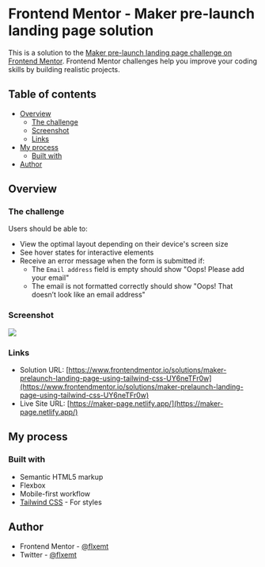 # Frontend Mentor - Maker pre-launch landing page solution

This is a solution to the [Maker pre-launch landing page challenge on Frontend Mentor](https://www.frontendmentor.io/challenges/maker-prelaunch-landing-page-WVZIJtKLd). Frontend Mentor challenges help you improve your coding skills by building realistic projects.

## Table of contents

- [Overview](#overview)
  - [The challenge](#the-challenge)
  - [Screenshot](#screenshot)
  - [Links](#links)
- [My process](#my-process)
  - [Built with](#built-with)
- [Author](#author)

## Overview

### The challenge

Users should be able to:

- View the optimal layout depending on their device's screen size
- See hover states for interactive elements
- Receive an error message when the form is submitted if:
  - The `Email address` field is empty should show "Oops! Please add your email"
  - The email is not formatted correctly should show "Oops! That doesn’t look like an email address"

### Screenshot

![](https://i.imgur.com/heVZoaq.jpg)

### Links

- Solution URL: [https://www.frontendmentor.io/solutions/maker-prelaunch-landing-page-using-tailwind-css-UY6neTFr0w](https://www.frontendmentor.io/solutions/maker-prelaunch-landing-page-using-tailwind-css-UY6neTFr0w)
- Live Site URL: [https://maker-page.netlify.app/](https://maker-page.netlify.app/)

## My process

### Built with

- Semantic HTML5 markup
- Flexbox
- Mobile-first workflow
- [Tailwind CSS](https://tailwindcss.com/) - For styles

## Author

- Frontend Mentor - [@flxemt](https://www.frontendmentor.io/profile/flxemt)
- Twitter - [@flxemt](https://www.twitter.com/flxemt)
